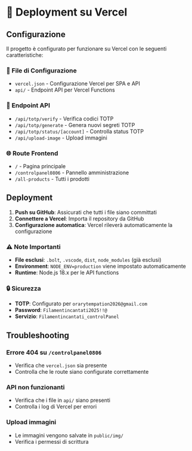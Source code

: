 # 🚀 Deployment su Vercel

## Configurazione

Il progetto è configurato per funzionare su Vercel con le seguenti caratteristiche:

### 📁 File di Configurazione

- `vercel.json` - Configurazione Vercel per SPA e API
- `api/` - Endpoint API per Vercel Functions

### 🔧 Endpoint API

- `/api/totp/verify` - Verifica codici TOTP
- `/api/totp/generate` - Genera nuovi segreti TOTP
- `/api/totp/status/[account]` - Controlla status TOTP
- `/api/upload-image` - Upload immagini

### 🌐 Route Frontend

- `/` - Pagina principale
- `/controlpanel0806` - Pannello amministrazione
- `/all-products` - Tutti i prodotti

## Deployment

1. **Push su GitHub**: Assicurati che tutti i file siano committati
2. **Connettere a Vercel**: Importa il repository da GitHub
3. **Configurazione automatica**: Vercel rileverà automaticamente la configurazione

### ⚠️ Note Importanti

- **File esclusi**: `.bolt`, `.vscode`, `dist`, `node_modules` (già esclusi)
- **Environment**: `NODE_ENV=production` viene impostato automaticamente
- **Runtime**: Node.js 18.x per le API functions

### 🔒 Sicurezza

- **TOTP**: Configurato per `orarytempation2026@gmail.com`
- **Password**: `Filamentincantati2025!!@`
- **Servizio**: `Filamentincantati_controlPanel`

## Troubleshooting

### Errore 404 su `/controlpanel0806`
- Verifica che `vercel.json` sia presente
- Controlla che le route siano configurate correttamente

### API non funzionanti
- Verifica che i file in `api/` siano presenti
- Controlla i log di Vercel per errori

### Upload immagini
- Le immagini vengono salvate in `public/img/`
- Verifica i permessi di scrittura 
